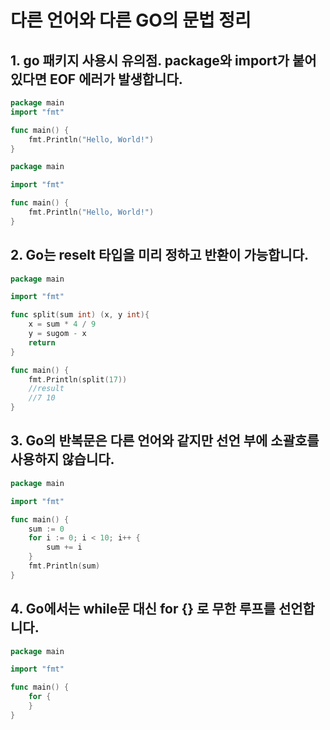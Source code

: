 # 다른 언어와 다른 GO의 문법 정리

## 1. go 패키지 사용시 유의점. package와 import가 붙어 있다면 EOF 에러가 발생합니다.
```go
package main
import "fmt"

func main() {
    fmt.Println("Hello, World!")
}

```

```go
package main

import "fmt"

func main() {
    fmt.Println("Hello, World!")
}

```

## 2. Go는 reselt 타입을 미리 정하고 반환이 가능합니다.

```go
package main

import "fmt"

func split(sum int) (x, y int){
	x = sum * 4 / 9
	y = sugom - x
	return
}

func main() {
	fmt.Println(split(17))
	//result
	//7 10
}
```

## 3. Go의 반복문은 다른 언어와 같지만 선언 부에 소괄호를 사용하지 않습니다.

```go
package main

import "fmt"

func main() {
    sum := 0
    for i := 0; i < 10; i++ {
        sum += i
    }
    fmt.Println(sum)
}
```

## 4. Go에서는 while문 대신 for {} 로 무한 루프를 선언합니다.

```go
package main

import "fmt"

func main() {
    for {
    }
}
```



